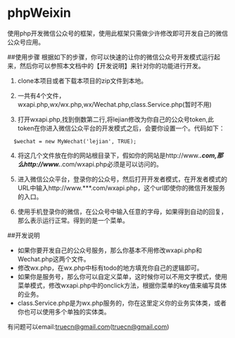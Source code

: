 phpWeixin
=========

使用php开发微信公众号的框架，使用此框架只需做少许修改即可开发自己的微信公众号应用。

##使用步骤
根据如下的步骤，你可以快速的让你的微信公众号开发模式运行起来，然后你可以参照本文档中的【开发说明】来针对你的功能进行开发。

1. clone本项目或者下载本项目的zip文件到本地。

2. 一共有4个文件，wxapi.php,wx/wx.php,wx/Wechat.php,class.Service.php(暂时不用)

3. 打开wxapi.php,找到倒数第二行,将lejian修改为你自己的公众号token,此token在你进入微信公众平台的开发模式之后，会要你设置一个。代码如下：

```
  $wechat = new MyWechat('lejian', TRUE);
```

4. 将这几个文件放在你的网站根目录下，假如你的网站是http://www.***.com,那么http://www.***.com/wxapi.php必须是可以访问的。

5. 进入微信公众平台，登录你的公众号，然后打开开发者模式，在开发者模式的URL中输入http://www.***.com/wxapi.php，这个url即使你的微信开发服务的入口。

6. 使用手机登录你的微信，在公众号中输入任意的字母，如果得到自动的回复，那么表示运行正常。得到的是一个菜单。

##开发说明
*  如果你要开发自己的公众号服务，那么你基本不用修改wxapi.php和Wechat.php这两个文件。
*  修改wx.php，在wx.php中标有todo的地方填充你自己的逻辑即可。
*  如果你是服务号，那么你可以自定义菜单，这时候你可以不用文字模式，使用菜单模式，修改wxapi.php中的onclick方法，根据你菜单的key值来编写具体的业务。
*  class.Service.php是为wx.php服务的，你在这里定义你的业务实体类，或者你也可以使用多个单独的实体类。


  有问题可以email:truecn@gmail.com(truecn@gmail.com)
